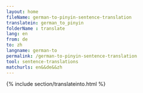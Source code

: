 ```yaml
---
layout: home
fileName: german-to-pinyin-sentence-translation
translatein: german_to_pinyin
folderName : translate
lang: en
from: de
to: zh
langname: german-to
permalink: /german-to-pinyin-sentence-translation
tool: sentence-translations
matchurls: en&&de&&zh
---
```

{% include section/translateinto.html %}

